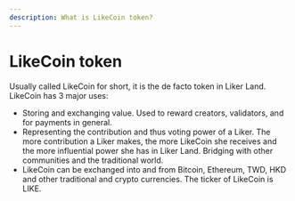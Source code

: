 ```yaml
---
description: What is LikeCoin token?
---
```


# LikeCoin token

Usually called LikeCoin for short, it is the de facto token in Liker Land. LikeCoin has 3 major uses:

* Storing and exchanging value. Used to reward creators, validators, and for payments in general.
* Representing the contribution and thus voting power of a Liker. The more contribution a Liker makes, the more LikeCoin she receives and the more influential power she has in Liker Land. Bridging with other communities and the traditional world.
* LikeCoin can be exchanged into and from Bitcoin, Ethereum, TWD, HKD and other traditional and crypto currencies. The ticker of LikeCoin is LIKE.

